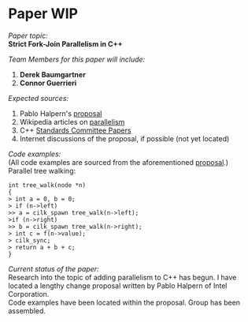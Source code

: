 Paper WIP
=========
  
*Paper topic:*  
**Strict Fork-Join Parallelism in C++**  

*Team Members for this paper will include:*  
1. **Derek Baumgartner**  
2. **Connor Guerrieri**  
  
*Expected sources:*  
1. Pablo Halpern's [proposal][]  
2. Wikipedia articles on [parallelism][]  
3. C++ [Standards Committee Papers][]  
4. Internet discussions of the proposal, if possible (not yet located) 

*Code examples:*  
(All code examples are sourced from the aforementioned [proposal][].)  
Parallel tree walking:  
~~~~~~~~~~~~~~  
int tree_walk(node *n)
{  
> int a = 0, b = 0;  
> if (n->left)  
>> a = cilk_spawn tree_walk(n->left);  
>if (n->right)  
>> b = cilk_spawn tree_walk(n->right);  
> int c = f(n->value);  
> cilk_sync;  
> return a + b + c;  
}  
~~~~~~~~~~~~~~

*Current status of the paper:*  
Research into the topic of adding parallelism to C++ has begun. I have located a lengthy change proposal written by Pablo Halpern of Intel Corporation.  
Code examples have been located within the proposal. Group has been assembled.

[Standards Committee Papers]: http://www.open-std.org/jtc1/sc22/wg21/docs/papers/
[proposal]: http://www.open-std.org/jtc1/sc22/wg21/docs/papers/2012/n3409.pdf
[parallelism]: http://en.wikipedia.org/wiki/Parallel_computing

